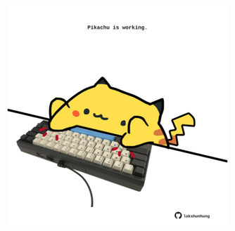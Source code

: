 <!-- built at 25/12/2024, 24:01:31 UTC -->
<p align="center">
  <img width="500" height="500" src="./ReadmeImage.svg">
</p>
